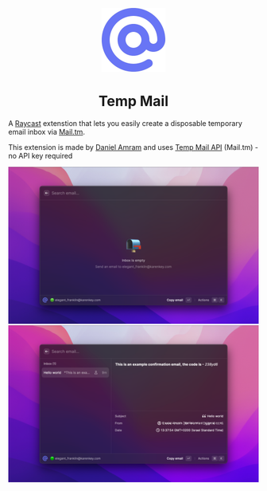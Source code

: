 <p align="center">
  <img src="assets/mail-tm.png" height="128">
  <h1 align="center">Temp Mail</h1>
</p>

A [Raycast](https://raycast.com/) extenstion that lets you easily create a disposable temporary email inbox via [Mail.tm](https://mail.tm/).

This extension is made by [Daniel Amram](https://github.com/danielamram) and uses [Temp Mail API](https://docs.mail.tm/) (Mail.tm) - no API key required

![Example of Temp Mail Extension on Raycast](metadata/temp-mail-1.png)
![Example of Temp Mail Extension on Raycast 2](metadata/temp-mail-2.png)